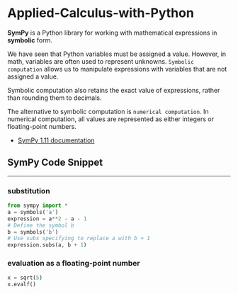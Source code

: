 # Applied-Calculus-with-Python

**SymPy** is a Python library for working with mathematical expressions in **symbolic** form.

We have seen that Python variables must be assigned a value. However, in math, variables are often used to represent unknowns. `Symbolic computation` allows us to manipulate expressions with variables that are not assigned a value.

Symbolic computation also retains the exact value of expressions, rather than rounding them to decimals. 

The alternative to symbolic computation is `numerical computation`. In numerical computation, all values are represented as either integers or floating-point numbers.

* [SymPy 1.11 documentation](https://docs.sympy.org/latest/tutorials/intro-tutorial/index.html)

## SymPy Code Snippet
---
### substitution
```python
from sympy import *
a = symbols('a')
expression = a**2 - a - 1
# Define the symbol b
b = symbols('b')
# Use subs specifying to replace a with b + 1
expression.subs(a, b + 1)
```
### evaluation as a floating-point number
```python
x = sqrt(5)
x.evalf()
```

